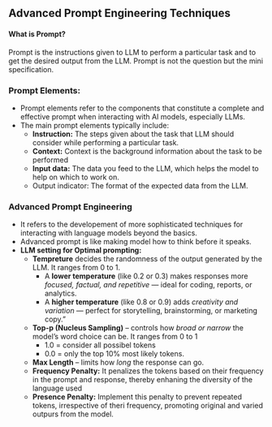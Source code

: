 ## Advanced Prompt Engineering Techniques

#### What is Prompt?
Prompt is the instructions given to LLM to perform a particular task and to get the desired output from the LLM. Prompt is not the question but the mini specification.

### Prompt Elements:
- Prompt elements refer to the components that constitute a complete and effective prompt when interacting with AI models, especially LLMs.
- The main prompt elements typically include:
	- **Instruction:** The steps given about the task that LLM should consider while performing a particular task.
	- **Context:** Context is the background information about the task to be performed
	- **Input data:** The data you feed to the LLM, which helps the model to help on which to work on.
	- Output indicator: The format of the expected data from the LLM.

### Advanced Prompt Engineering
- It refers to the developement of more sophisticated techniques for interacting with language models beyond the basics.
- Advanced prompt is like making model how to think before it speaks.
- **LLM setting for Optimal prompting:**
	- **Tempreture** decides the randomness of the output generated by the LLM. It ranges from 0 to 1.
		- A **lower temperature** (like 0.2 or 0.3) makes responses more _focused, factual, and repetitive_ — ideal for coding, reports, or analytics.
		- A **higher temperature** (like 0.8 or 0.9) adds _creativity and variation_ — perfect for storytelling, brainstorming, or marketing copy.”
	- **Top-p (Nucleus Sampling)** – controls how _broad or narrow_ the model’s word choice can be. It ranges from 0 to 1
		- 1.0 = consider all possibel tokens
		- 0.0 = only the top 10% most likely tokens.
	- **Max Length** – limits how _long_ the response can go.
	- **Frequency Penalty:** It penalizes the tokens based on their frequency in the prompt and response, thereby enhaning the diversity of the language used
	- **Presence Penalty:** Implement this penalty to prevent repeated tokens, irrespective of theri frequency, promoting original and varied outpurs from the model.